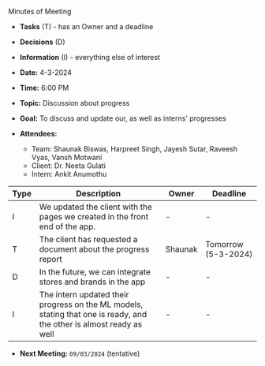 <span id="anchor"></span>Minutes of Meeting

- **Tasks** (T) - has an Owner and a deadline

- **Decisions** (D)

- **Information** (I) - everything else of interest

- **Date:** 4-3-2024

- **Time:** 6:00 PM

- **Topic:** Discussion about progress

- **Goal:** To discuss and update our, as well as interns' progresses

- **Attendees:**
  - Team: Shaunak Biswas, Harpreet Singh, Jayesh Sutar,  Raveesh Vyas, Vansh Motwani
  - Client: Dr. Neeta Gulati
  - Intern: Ankit Anumothu

| Type | Description | Owner | Deadline |
|------|-------------|-------|----------|
| I    | We updated the client with the pages we created in the front end of the app. | - | - |
| T    | The client has requested a document about the progress report | Shaunak | Tomorrow (5-3-2024) |
| D    | In the future, we can integrate stores and brands in the app | - | - |
| I    | The intern updated their progress on the ML models, stating that one is ready, and the other is almost ready as well | - | - |


- **Next Meeting:** ```09/03/2024``` (tentative)
